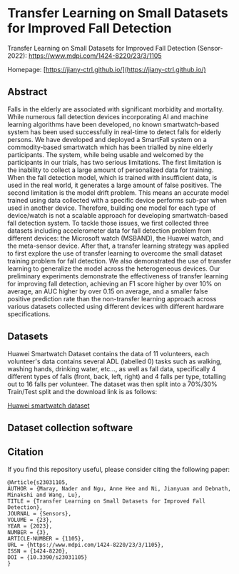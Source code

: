 
# Transfer Learning on Small Datasets for Improved Fall Detection

Transfer Learning on Small Datasets for Improved Fall Detection (Sensor-2022): https://www.mdpi.com/1424-8220/23/3/1105

Homepage: [https://jiany-ctrl.github.io/](https://jiany-ctrl.github.io/)


## Abstract
Falls in the elderly are associated with significant morbidity and mortality. While numerous fall detection devices incorporating AI and machine learning algorithms have been developed, no known smartwatch-based system has been used successfully in real-time to detect falls for elderly persons. We have developed and deployed a SmartFall system on a commodity-based smartwatch which has been trialled by nine elderly participants. The system, while being usable and welcomed by the participants in our trials, has two serious limitations. The first limitation is the inability to collect a large amount of personalized data for training. When the fall detection model, which is trained with insufficient data, is used in the real world, it generates a large amount of false positives. The second limitation is the model drift problem. This means an accurate model trained using data collected with a specific device performs sub-par when used in another device. Therefore, building one model for each type of device/watch is not a scalable approach for developing smartwatch-based fall detection system. To tackle those issues, we first collected three datasets including accelerometer data for fall detection problem from different devices: the Microsoft watch (MSBAND), the Huawei watch, and the meta-sensor device. After that, a transfer learning strategy was applied to first explore the use of transfer learning to overcome the small dataset training problem for fall detection. We also demonstrated the use of transfer learning to generalize the model across the heterogeneous devices. Our preliminary experiments demonstrate the effectiveness of transfer learning for improving fall detection, achieving an F1 score higher by over 10% on average, an AUC higher by over 0.15 on average, and a smaller false positive prediction rate than the non-transfer learning approach across various datasets collected using different devices with different hardware specifications.


## Datasets

Huawei Smartwatch Dataset contains the data of 11 volunteers, each volunteer's data contains several ADL (labelled 0) tasks such as walking, washing hands, drinking water, etc..., as well as fall data, specifically 4 different types of falls (front, back, left, right) and 4 falls per type, totalling out to 16 falls per volunteer. The dataset was then split into a 70%/30% Train/Test split and the download link is as follows:

[Huawei smartwatch dataset](https://github.com/jiany-ctrl/Dataset-for-TL-for-fall-detection/blob/main/Huawei_dataset.zip)   


## Dataset collection software



## Citation
If you find this repository useful, please consider citing the following paper:


```
@Article{s23031105,
AUTHOR = {Maray, Nader and Ngu, Anne Hee and Ni, Jianyuan and Debnath, Minakshi and Wang, Lu},
TITLE = {Transfer Learning on Small Datasets for Improved Fall Detection},
JOURNAL = {Sensors},
VOLUME = {23},
YEAR = {2023},
NUMBER = {3},
ARTICLE-NUMBER = {1105},
URL = {https://www.mdpi.com/1424-8220/23/3/1105},
ISSN = {1424-8220},
DOI = {10.3390/s23031105}
}
```





